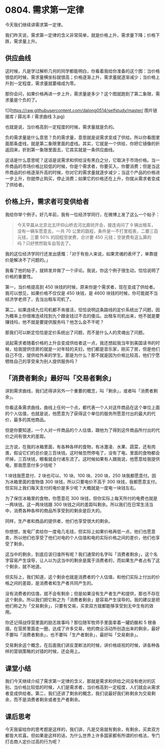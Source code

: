 # 0804. 需求第一定律

今天我们继续讲需求第一定律。

我们昨天说，需求第一定律的含义非常简单，就是价格上升，需求量下降；价格下跌，需求量上升。

## 供应曲线

这时候，凡是学过解析几何的同学都能明白，你看着我给你准备的这个图：当价格很低的时候，需求量横坐标就很高；价格逐渐上升，需求量就逐渐减少；当价格上升到一定程度，需求量就萎缩成为零。

那你会问，如果价格再进一步上升，需求量是多少？这个图就跑到了第二象限，需求量是个负的了。

![](https://raw.githubusercontent.com/dalong0514/selfstudy/master/ 图片链接库 / 薛兆丰 / 需求曲线 3.jpg)

也就是说，当价格高到一定程度的时候，需求量就是负的。

负的需求量是什么意思？负的需求量，意思就是说需求变成了供给。所以你看图里面那条虚线，就是第二象限里面的虚线。其实，它就是一个供给，你把它镜像的折返回来，折到第一象限里面去，它其实就是一条供应曲线。

这话是什么意思呢？这话是说需求和供给没有黑白之分，它取决于市场价格。当一件商品的市场价格比较低的时候，你是个需求者，你要买入，你要消费；但是当这件商品的价格逐渐升高的时候，你对它的需求量就逐步减少；当这个产品的价格进一步上升，你就停止购买，停止消费；如果它的价格还在上升，你就从需求者变成了供给者。

## 价格上升，需求者可变供给者

我给你举个例子。好几年前，我有一位经济学同行，在微博上发了这么一个帖子：

> 今天早晨从北京北五环仰山桥去河北廊坊开会，接连询问了 9 辆出租车，没有一辆车愿意去，一共 70 公里的路程，条件是一不打里程表，二要三百元钱，三要 50% 的回程空驶费，合计要 450 元钱；空驶费有这么算的吗？只好愤然取车自驾去了。

我的这位经济学同行还发出感慨：「对于有些人来说，如果灵魂的表坏了，单靠提价是解决不了问题的。」

我看了他的帖子，就转发并做了一个评论。我说，你这个例子很生动，恰恰说明了价格的重要性。

第一，当价格提高到 450 块钱的时候，原来你是个需求者，现在变成了供给者。我可以想见，如果价格不仅仅是 450 块钱，是 4600 块钱的时候，你可能就不当经济学老师了，去当出租车司机了。

第二，如果连续九位司机都不肯接活，恰恰说明这条路线的定价系统出了问题，因为概率上你很难连续找到九个跟金钱过不去的傻瓜。出租车司机出来，他不就是要赚钱吗，他不就是要提供服务吗？他怎么会不干呢？

那我们可以断定恰恰是定价系统出了问题，而不是什么人的灵魂出了问题。

说起需求者随着价格的上升会变成供给者这一点，我还想起我当年到美国读书的时候，给我提供住房的就是一对年轻的夫妇，他们都是音乐家，刚买了房，但是他们自己不住，提供给外来的学生。那是为什么？那不就是因为价格比较高，他们宁愿牺牲自己的享受来为别人提供服务吗？

## 「消费者剩余」最好叫「交易者剩余」

讲到需求曲线，我们还得讲另外一个重要的概念，叫「剩余」，或者叫「消费者剩余」。

你看这条需求曲线，曲线上任何一个点，都代表一个人对这件商品在这个单位上面的个人估值，也就是说，他愿意为了获得这个单位的服务所愿意付出的最大的代价，最多的其他商品。

但是你要知道，一个人对一件商品的个人估值，跟他为了得到这件商品所付出的代价之间有很大的差距。

比方说，在我的冰箱里面，有各种各样的食物，有冰激凌、水果、蔬菜，还有肉类，假设它们的总价是三百块钱。这时候忽然停电了，没有了电，里面的食物都会坏掉，三百块钱，眼看就会付诸东流了。这时候如果有人跟我说，他愿意给我提供电，那我愿意付多少钱呢？

1 块钱我愿意付、2 块也可以、10 块、100 块、200 块，250 块我都愿意付。因为冰箱里面的食物值 300 块钱，所以只要电价不高于 300 块钱，我都愿意支付。但实际上我们每天支付的电价是多少呢？大概就是一度电一块钱左右。

为了保住冰箱里的食物，你愿意花 300 块钱，但你实际上每天所付的电费也就是一两块钱。这一两块钱跟 300 块钱之间的差距叫剩余。所以我们在日常生活当中，消费各种各样的商品所享受到的剩余是巨大的。

同样，生产者和商品的提供者，他们也享受很大的剩余。

你想想，发电厂卖给你一度电几毛钱，但实际上如果价格再低一点，他们也愿意卖，所以他们也享受了他们对电的个人估值和电的实际价格之间的差价，他们也享受了剩余。

这当中的剩余，到底应该归谁所有呢？我们通常的名字叫「消费者剩余」，这个名字容易产生误导，让人以为这当中的剩余是属于消费者的，而如果生产者占有了这个剩余，就不地道。

但实际上，我们知道，这个剩余也就是消费者的个人估值，和他们实际上付出的价格之间的差距，是消费者和生产者共同产生的。

没有消费者的估值，就不会有剩余；但是如果没有生产者生产和提供，那也不存在这个剩余。所以我们把它称之为「消费者剩余」是容易产生误导的。我的建议是把他们称之为「交易剩余」，只要有交易，买卖双方就都能够享受到无中生有的效用。

你还记得战俘营里面的励志故事吗？那位随军牧师手里面拿着一罐奶酪和 5 根香烟，在营房里面走一圈，达成了许多交易，他的商业活动所创造出来的剩余，最好不要叫「消费者剩余」，也不要叫「生产者剩余」，最好叫「交易剩余」。

交易剩余这个概念，在后面我们讲反垄断法的时候，讲价格歧视的时候，讲各种各样的营销策略的对错的时候，还会用上。

## 课堂小结

我们今天继续介绍了需求第一定律的含义，那就是需求和供给之间没有绝对的区别。当价格比较低的时候，人们是需求者，当价格高到一定程度，人们就会从需求者变成供给者。第二，我们还讲了剩余的概念，我们说最好我们称剩余为交易剩余，而不是消费者剩余或者生产者剩余。

## 课后思考

今天我留给你的思考题是这样的，我们讲，凡是交易就有剩余，有剩余，买卖双方都皆大欢喜。但如果是这样的话，为什么世界上许多国家都有所谓的价格法，专门打击商人定价过高的行为呢？

